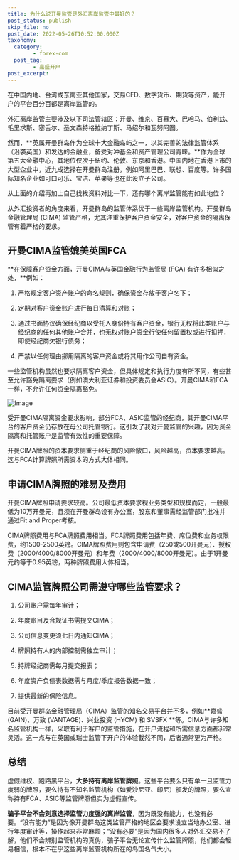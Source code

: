 ```yaml
---
title: 为什么说开曼监管是外汇离岸监管中最好的？
post_status: publish
skip_file: no
post_date: 2022-05-26T10:52:00.000Z
taxonomy:
  category:
        - forex-com
  post_tag:
        - 嘉盛开户
post_excerpt: 
---
```

在中国内地、台湾或东南亚其他国家，交易CFD、数字货币、期货等资产，能开户的平台百分百都是离岸监管的。

外汇离岸监管主要涉及以下司法管辖区：开曼、维京、百慕大、巴哈马、伯利兹、毛里求斯、塞舌尔、圣文森特格拉纳丁斯、马绍尔和瓦努阿图。

然而，**英属开曼群岛作为全球十大金融岛屿之一，以其完善的法律监管体系（沿袭英国）和发达的金融业，备受对冲基金和资产管理公司青睐。**作为全球第五大金融中心，其地位仅次于纽约、伦敦、东京和香港。中国内地在香港上市的大型企业中，近九成选择在开曼群岛注册，例如阿里巴巴、联想、百度等。许多国际知名企业如可口可乐、宝洁、苹果等也在此设立子公司。

从上面的介绍再加上自己找找资料对比一下，还有哪个离岸监管能有如此地位？

从外汇投资者的角度来看，开曼群岛的监管体系优于一些离岸监管机构。开曼群岛金融管理局 (CIMA) 监管严格，尤其注重保护客户资金安全，对客户资金的隔离保管有着严格的要求。

## 开曼CIMA监管媲美英国FCA

**在保障客户资金方面，开曼CIMA与英国金融行为监管局 (FCA) 有许多相似之处，**例如：

1. 严格规定客户资产账户的命名规则，确保资金存放于客户名下；

1. 定期对客户资金账户进行每日清算和对账；

1. 通过书面协议确保经纪商以受托人身份持有客户资金，银行无权将此类账户与经纪商的任何其他账户合并，也无权对账户资金行使任何留置权或进行扣押，即使经纪商欠银行债务；

1. 严禁以任何理由挪用隔离的客户资金或将其用作公司自有资金。

一些监管机构虽然也要求隔离客户资金，但具体规定和执行力度有所不同，有些甚至允许豁免隔离要求（例如澳大利亚证券和投资委员会ASIC）。开曼CIMA和FCA一样，不允许任何资金隔离豁免。

![Image](https://prod-files-secure.s3.us-west-2.amazonaws.com/39ed1227-6d7d-4570-be36-9ccd4a2c4241/bd849744-3fcb-4a37-8312-357962c8f065/image.png?X-Amz-Algorithm=AWS4-HMAC-SHA256&X-Amz-Content-Sha256=UNSIGNED-PAYLOAD&X-Amz-Credential=ASIAZI2LB466YBXTHEP5%2F20250616%2Fus-west-2%2Fs3%2Faws4_request&X-Amz-Date=20250616T221345Z&X-Amz-Expires=3600&X-Amz-Security-Token=IQoJb3JpZ2luX2VjEH4aCXVzLXdlc3QtMiJHMEUCIEVi17rqDyDloPiMgy0tFYUD70mTl70m2V6aOmqexq5BAiEAuG1PG2%2BDqsK1kCVEjhQJMk4MoMgJegxyJAIE8urQUCsq%2FwMIZxAAGgw2Mzc0MjMxODM4MDUiDLxXGwUKs20n%2B3m0HCrcAxmYDHZUsH2wYAThW8Z2X6jPY4CvJLv%2B35SIX4SLgHwjPlJ5eZbwfBgRHxjpZXn3A7NgVlkYrigU2YrhdK%2FOcXarCFVYgzUp9tfuQu6%2FkQpGExdaik%2Bv0FFWMCyz%2FiIFAX1ctt%2Bw9xv0g85Cr68e2h5FyBq0D49C%2BMuWvzQL2ow0hiiIkzjc52smSvTORlWFANIUKDOIphRCgHEJyB8laqNinJsgpYd498IWp1Fj%2ByLWTAj1uxxEaIn98oKd6wsJToKKr6E3ZmKf1EUG%2B7OdyuqSvzor7Ycr%2FSjwofuiGmgDdyULuKwGRoCYr954ilyzG%2BJyXW%2Bvx49ygVpeQx8gT2WMxd5WPNYFjrF9JnLoXWCpTWl3fx6IqdtmBgnMYKjmC%2B7aNIQ23ryarA08CkipOcfEiEbChcbCyRWJtd7pccAsbOaHNCVr3XxSq9HmxbZ6RuCNZ4I03ep7p6m2A4bWPbgmK9AnCGv%2Bt95nQFU8V2FZuWASUiHMC%2FUPyTrFdezceDauiUeVi3pQQgcdMcj1jxyxWUmERm5Grn8byFpN8kuUU8wuN3VWwQUxxJEOpzuxB19LCPEm2Ce3OzybHBM5r%2FNIdbYWxYVkFbb8fEJ1DghEBr50o%2BeyKXGjY7jgMLOcwsIGOqUBywtNXQrzgv0KPfyp3hWbq50J5FlmnyCLlg%2F8u0UNbJR2bPe6Ckj9mSi8ZOnDURA7raAplRsor2qJSIEDVBHh9N6qwue3m0syTqGgPKlVBO1rIvcBVAdJLCjWikRc1Syf26aYKDu%2B6khYHYtELSUSkpkOy4mt2RlqddG7Pus7eljANmX%2BxyTX5O8IlQ%2FfOfrA8gaw4Bd0INLWhV6syGjSbam38WVR&X-Amz-Signature=71a5f8522084e53e8676ab81fd3e840b87367be6d453916c1e2f8b4dce603a06&X-Amz-SignedHeaders=host&x-amz-checksum-mode=ENABLED&x-id=GetObject)

受开曼CIMA隔离资金要求影响，部分FCA、ASIC监管的经纪商，其开曼CIMA平台的客户资金仍存放在母公司托管银行。这引发了我对开曼监管的兴趣，因为资金隔离和托管账户是监管有效性的重要保障。

开曼CIMA牌照的资本要求侧重于经纪商的风险敞口，风险越高，资本要求越高。这与FCA计算牌照所需资本的方式大体相同。

## **申请CIMA牌照的难易及费用**

开曼CIMA牌照申请要求较高。公司最低资本要求视业务类型和规模而定，一般最低为10万开曼元，且须在开曼群岛设有办公室，股东和董事需经监管部门批准并通过Fit and Proper考核。

CIMA牌照费用与FCA牌照费用相当。FCA牌照费用包括年费、席位费和业务权限费，约1500-2500英镑。CIMA牌照费用则包含申请费（250或500开曼元）、授权费（2000/4000/8000开曼元）和年费（2000/4000/8000开曼元）。由于1开曼元约等于0.95英镑，两种牌照费用大体相当。

## CIMA监管牌照公司需遵守哪些监管要求？

1. 公司账户需每年审计；

1. 年度账目及合规证书需提交CIMA；

1. 公司信息变更须七日内通知CIMA；

1. 牌照持有人的内部控制需独立审计；

1. 持牌经纪商需每月提交报表；

1. 年度资产负债表数据需与月度/季度报告数据一致；

1. 提供最新的保险信息。

目前受开曼群岛金融管理局（CIMA）监管的知名交易平台并不多，例如**嘉盛 (GAIN)、万致 (VANTAGE)、兴业投资 (HYCM) 和 SVSFX **等。CIMA与许多知名监管机构一样，采取有利于客户的监管措施，在开户流程和所需信息方面都非常灵活。这一点与在英国或瑞士监管下开户的体验截然不同，后者通常更为严格。

## 总结

虚假维权、跑路黑平台，**大多持有离岸监管牌照**。这些平台要么只有单一且监管力度弱的牌照，要么持有不知名监管机构（如爱沙尼亚、印尼）颁发的牌照，要么宣称持有FCA、ASIC等监管牌照但实为虚假宣传。

**骗子平台不会刻意选择监管力度强的离岸监管**，因为既没有能力，也没有必要。“没有能力”是因为像开曼群岛这类监管严格的地区会要求设立当地办公室、进行年度审计等，操作起来非常麻烦；“没有必要”是因为国内很多人对外汇交易不了解，他们不会辨别监管机构的真伪，骗子平台无论宣传什么监管牌照，他们都会轻易相信，根本不在乎这些离岸监管机构所在的岛国名气大小。